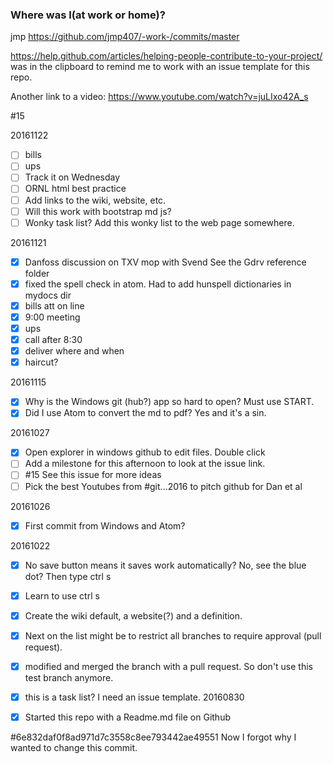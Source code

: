 ### Where was I(at work or home)?
jmp
https://github.com/jmp407/-work-/commits/master

https://help.github.com/articles/helping-people-contribute-to-your-project/
 was in the clipboard to remind me to work with an issue template for this repo.

Another link to a video:  https://www.youtube.com/watch?v=juLIxo42A_s

 #15

20161122

 - [ ] bills
 - [ ] ups
  - [ ] Track it on Wednesday
 - [ ] ORNL html best practice
 - [ ] Add links to the wiki, website, etc.
 - [ ] Will this work with bootstrap md js?
 - [ ] Wonky task list?  Add this wonky list to the web page somewhere.

20161121

 - [x] Danfoss discussion on TXV mop with Svend See the Gdrv reference folder
 - [x] fixed the spell check in atom.  Had to add hunspell dictionaries in mydocs dir
 - [x] bills att on line
 - [x] 9:00 meeting
 - [x] ups
  - [x] call after 8:30
  - [x] deliver where and when
  - [x] haircut?

20161115
 - [x] Why is the Windows git (hub?) app so hard to open? Must use START.
 - [x] Did I use Atom to convert the md to pdf?  Yes and it's a sin.

20161027
 - [x] Open explorer in windows github to edit files.  Double click
 - [ ] Add a milestone for this afternoon to look at the issue link.
 - [ ] #15 See this issue for more ideas
 - [ ] Pick the best Youtubes from #git...2016 to pitch github for Dan et al

 20161026
 - [x] First commit from Windows and Atom?

 20161022
 - [x] No save button means it saves work automatically?  No, see the blue dot?  Then type ctrl s
 - [x] Learn to use ctrl s
 - [x] Create the wiki default, a website(?) and a definition.
 - [x] Next on the list might be to restrict all branches to require approval (pull request).

 - [x] modified and merged the branch with a pull request.  So don't use this test branch anymore.
 - [x] this is a task list?  I need an issue template.
 20160830
 - [x] Started this repo with a Readme.md file on Github

#6e832daf0f8ad971d7c3558c8ee793442ae49551
Now I forgot why I wanted to change this commit.
